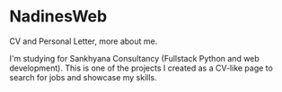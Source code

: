 # NadinesWeb
CV and Personal Letter, more about me. 

I'm studying for Sankhyana Consultancy (Fullstack Python and web development). This is one of the projects I created as a CV-like page to search for jobs and showcase my skills. 

